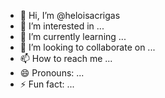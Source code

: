 - 👋 Hi, I’m @heloisacrigas
- 👀 I’m interested in ...
- 🌱 I’m currently learning ...
- 💞️ I’m looking to collaborate on ...
- 📫 How to reach me ...
- 😄 Pronouns: ...
- ⚡ Fun fact: ...

<!---
heloisacrigas/heloisacrigas is a ✨ special ✨ repository because its `README.md` (this file) appears on your GitHub profile.
You can click the Preview link to take a look at your changes.
--->
